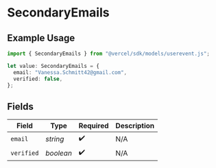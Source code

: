 # SecondaryEmails

## Example Usage

```typescript
import { SecondaryEmails } from "@vercel/sdk/models/userevent.js";

let value: SecondaryEmails = {
  email: "Vanessa.Schmitt42@gmail.com",
  verified: false,
};
```

## Fields

| Field              | Type               | Required           | Description        |
| ------------------ | ------------------ | ------------------ | ------------------ |
| `email`            | *string*           | :heavy_check_mark: | N/A                |
| `verified`         | *boolean*          | :heavy_check_mark: | N/A                |